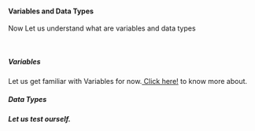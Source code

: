 #### Variables and Data Types

<p> Now Let us understand what are variables and data types </p><br>

##### Variables

Let us get familiar with Variables for now.<a href="https://github.com/Yaswant-Kumar-Singhi/Introduction_to_python/blob/main/Variable%20and%20Data%20Type/Variable.md"> Click here!</a> to know more about.

##### Data Types


##### Let us test ourself.
<a href="https://github.com/Yaswant-Kumar-Singhi/Introduction_to_python/blob/main/Variable%20and%20Data%20Type/Quiz-1.md"> </a>

<a href="https://github.com/Yaswant-Kumar-Singhi/Introduction_to_python/blob/main/Variable%20and%20Data%20Type/Quiz-2.md"> </a>

<a href="https://github.com/Yaswant-Kumar-Singhi/Introduction_to_python/blob/main/Variable%20and%20Data%20Type/Quiz-3.md"> </a>
